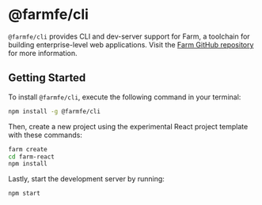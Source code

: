 # @farmfe/cli

`@farmfe/cli` provides CLI and dev-server support for Farm, a toolchain for building enterprise-level web applications. Visit the [Farm GitHub repository](https://github.com/farm-fe) for more information.

## Getting Started
To install `@farmfe/cli`, execute the following command in your terminal:

```sh
npm install -g @farmfe/cli
```

Then, create a new project using the experimental React project template with these commands:

```sh
farm create
cd farm-react
npm install
```

Lastly, start the development server by running:

```sh
npm start
```
